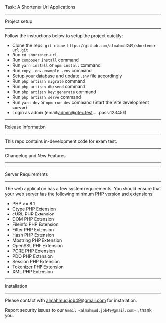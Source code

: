 
Task: A Shortener Url Applications
**************
Project setup
**************

Follow the instructions below to setup the project quickly:

-   Clone the repo: ``git clone https://github.com/almahmud249/shortener-url.git``
-   Run ``cd shortener-url``
-   Run ``composer install`` command
-   Run ``yarn install`` or ``npm install`` command
-   Run ``copy .env.example .env`` command
-   Setup your database and update ``.env`` file accordingly
-   Run ``php artisan migrate`` command
-   Run ``php artisan db:seed`` command
-   Run ``php artisan key:generate`` command
-   Run ``php artisan serve`` command
-   Run ``yarn dev`` or ``npm run dev`` command (Start the Vite development server)
-   Login as admin (email:admin@qtec.test.....pass:123456)

*******************
Release Information
*******************

This repo contains in-development code for exam test.
**************************
Changelog and New Features
**************************

*******************
Server Requirements
*******************

The web application has a few system requirements. You should ensure that your web server has the following minimum PHP version and extensions:

-   PHP >= 8.1
-   Ctype PHP Extension
-   cURL PHP Extension
-   DOM PHP Extension
-   Fileinfo PHP Extension
-   Filter PHP Extension
-   Hash PHP Extension
-   Mbstring PHP Extension
-   OpenSSL PHP Extension
-   PCRE PHP Extension
-   PDO PHP Extension
-   Session PHP Extension
-   Tokenizer PHP Extension
-   XML PHP Extension

**************
Installation
**************

Please contact with almahmud.job49@gmail.com for installation.

Report security issues to our `Gmail <almahmud.job49@gmail.com>`_, thank you.

